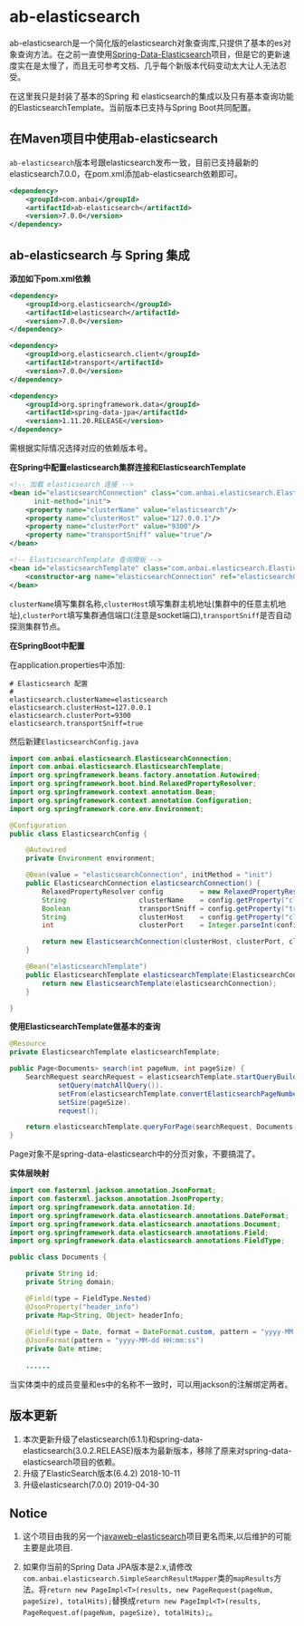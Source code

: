 # ab-elasticsearch

ab-elasticsearch是一个简化版的elasticsearch对象查询库,只提供了基本的es对象查询方法。在之前一直使用[Spring-Data-Elasticsearch](https://github.com/spring-projects/spring-data-elasticsearch)项目，但是它的更新速度实在是太慢了，而且无可参考文档、几乎每个新版本代码变动太大让人无法忍受。

在这里我只是封装了基本的Spring 和 elasticsearch的集成以及只有基本查询功能的ElasticsearchTemplate。当前版本已支持与Spring Boot共同配置。

## 在Maven项目中使用ab-elasticsearch

`ab-elasticsearch`版本号跟elasticsearch发布一致，目前已支持最新的elasticsearch7.0.0，在pom.xml添加ab-elasticsearch依赖即可。

```xml
<dependency>
    <groupId>com.anbai</groupId>
    <artifactId>ab-elasticsearch</artifactId>
    <version>7.0.0</version>
</dependency>
```

## ab-elasticsearch 与 Spring 集成

**添加如下pom.xml依赖**

```xml
<dependency>
    <groupId>org.elasticsearch</groupId>
    <artifactId>elasticsearch</artifactId>
    <version>7.0.0</version>
</dependency>

<dependency>
    <groupId>org.elasticsearch.client</groupId>
    <artifactId>transport</artifactId>
    <version>7.0.0</version>
</dependency>

<dependency>
    <groupId>org.springframework.data</groupId>
    <artifactId>spring-data-jpa</artifactId>
    <version>1.11.20.RELEASE</version>
</dependency>
```
需根据实际情况选择对应的依赖版本号。

**在Spring中配置elasticsearch集群连接和ElasticsearchTemplate**

```xml
<!-- 加载 elasticsearch 连接 -->
<bean id="elasticsearchConnection" class="com.anbai.elasticsearch.ElasticsearchConnection"
      init-method="init">
    <property name="clusterName" value="elasticsearch"/>
    <property name="clusterHost" value="127.0.0.1"/>
    <property name="clusterPort" value="9300"/>
    <property name="transportSniff" value="true"/>
</bean>

<!-- ElasticsearchTemplate 查询模板 -->
<bean id="elasticsearchTemplate" class="com.anbai.elasticsearch.ElasticsearchTemplate">
    <constructor-arg name="elasticsearchConnection" ref="elasticsearchConnection"/>
</bean>
```
`clusterName`填写集群名称,`clusterHost`填写集群主机地址(集群中的任意主机地址),`clusterPort`填写集群通信端口(注意是socket端口),`transportSniff`是否自动探测集群节点。


**在SpringBoot中配置**

在application.properties中添加:

```properties
# Elasticsearch 配置
#
elasticsearch.clusterName=elasticsearch
elasticsearch.clusterHost=127.0.0.1
elasticsearch.clusterPort=9300
elasticsearch.transportSniff=true
```

然后新建`ElasticsearchConfig.java`

```java
import com.anbai.elasticsearch.ElasticsearchConnection;
import com.anbai.elasticsearch.ElasticsearchTemplate;
import org.springframework.beans.factory.annotation.Autowired;
import org.springframework.boot.bind.RelaxedPropertyResolver;
import org.springframework.context.annotation.Bean;
import org.springframework.context.annotation.Configuration;
import org.springframework.core.env.Environment;

@Configuration
public class ElasticsearchConfig {

	@Autowired
	private Environment environment;

	@Bean(value = "elasticsearchConnection", initMethod = "init")
	public ElasticsearchConnection elasticsearchConnection() {
		RelaxedPropertyResolver config         = new RelaxedPropertyResolver(environment, "elasticsearch.");
		String                  clusterName    = config.getProperty("clusterName");
		Boolean                 transportSniff = config.getProperty("transportSniff", Boolean.class);
		String                  clusterHost    = config.getProperty("clusterHost");
		int                     clusterPort    = Integer.parseInt(config.getProperty("clusterPort"));

		return new ElasticsearchConnection(clusterHost, clusterPort, clusterName, transportSniff);
	}

	@Bean("elasticsearchTemplate")
	public ElasticsearchTemplate elasticsearchTemplate(ElasticsearchConnection elasticsearchConnection) {
		return new ElasticsearchTemplate(elasticsearchConnection);
	}

}
```

**使用ElasticsearchTemplate做基本的查询**

```java
@Resource
private ElasticsearchTemplate elasticsearchTemplate;

public Page<Documents> search(int pageNum, int pageSize) {
	SearchRequest searchRequest = elasticsearchTemplate.startQueryBuilder(INDEX, TYPE).
			setQuery(matchAllQuery()).
			setFrom(elasticsearchTemplate.convertElasticsearchPageNumber(pageNum, pageSize)).
			setSize(pageSize).
			request();

	return elasticsearchTemplate.queryForPage(searchRequest, Documents.class);
}
```

Page对象不是spring-data-elasticsearch中的分页对象，不要搞混了。

**实体层映射**

```java
import com.fasterxml.jackson.annotation.JsonFormat;
import com.fasterxml.jackson.annotation.JsonProperty;
import org.springframework.data.annotation.Id;
import org.springframework.data.elasticsearch.annotations.DateFormat;
import org.springframework.data.elasticsearch.annotations.Document;
import org.springframework.data.elasticsearch.annotations.Field;
import org.springframework.data.elasticsearch.annotations.FieldType;

public class Documents {

	private String id;
	private String domain;

	@Field(type = FieldType.Nested)
	@JsonProperty("header_info")
	private Map<String, Object> headerInfo;
	
	@Field(type = Date, format = DateFormat.custom, pattern = "yyyy-MM-dd HH:mm:ss")
	@JsonFormat(pattern = "yyyy-MM-dd HH:mm:ss")
	private Date mtime;
	
	......
```

当实体类中的成员变量和es中的名称不一致时，可以用jackson的注解绑定两者。

## 版本更新

1. 本次更新升级了elasticsearch(6.1.1)和spring-data-elasticsearch(3.0.2.RELEASE)版本为最新版本，移除了原来对spring-data-elasticsearch项目的依赖。
2. 升级了ElasticSearch版本(6.4.2) 2018-10-11
3. 升级elasticsearch(7.0.0) 2019-04-30

## Notice

1. 这个项目由我的另一个[javaweb-elasticsearch](https://github.com/javasec/javaweb-elasticsearch)项目更名而来,以后维护的可能主要是此项目.

2. 如果你当前的Spring Data JPA版本是2.x,请修改`com.anbai.elasticsearch.SimpleSearchResultMapper`类的`mapResults`方法。将`return new PageImpl<T>(results, new PageRequest(pageNum, pageSize), totalHits);`替换成`return new PageImpl<T>(results, PageRequest.of(pageNum, pageSize), totalHits);`。